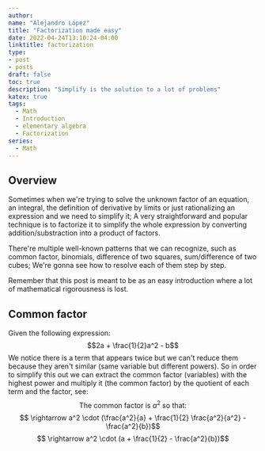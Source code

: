 ```yaml
---
author:
name: "Alejandro López"
title: "Factorization made easy"
date: 2022-04-24T13:10:24-04:00
linktitle: factorization
type:
- post
- posts
draft: false
toc: true
description: "Simplify is the solution to a lot of problems"
katex: true
tags:
  - Math
  - Introduction
  - elementary algebra
  - Factorization
series: 
  - Math
---
```


## Overview

Sometimes when we're trying to solve the unknown factor of an equation, an integral, the definition of derivative by limits or just rationalizing an expression and we need to simplify it; A very straightforward and popular technique is to factorize it to simplify the whole expression by converting addition/substraction into a product of factors.

There're multiple well-known patterns that we can recognize, such as common factor, binomials, difference of two squares, sum/difference of two cubes; We're gonna see how to resolve each of them step by step.

Remember that this post is meant to be as an easy introduction where a lot of mathematical rigorousness is lost.

## Common factor

Given the following expression: $$2a + \frac{1}{2}a^2 - b$$ We  notice there is a term that appears twice but we can't reduce them because they aren't similar (same variable but different powers). So in order to simplify this out we can extract the common factor (variables) with the highest power and multiply it (the common factor) by the quotient of each term and the factor, see:
$$ \text{The common factor is } a^2 \text{ so that: }$$
$$ \rightarrow a^2 \cdot (\frac{a^2}{a} + \frac{1}{2} \frac{a^2}{a^2} - \frac{a^2}{b})$$ 
$$ \rightarrow a^2 \cdot (a + \frac{1}{2} - \frac{a^2}{b})$$
